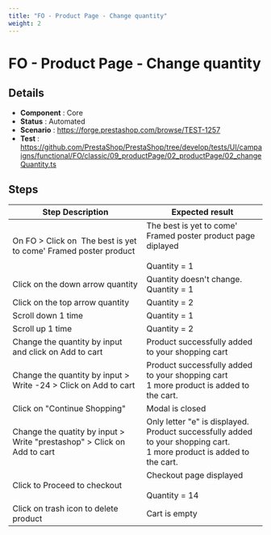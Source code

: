 ```yaml
---
title: "FO - Product Page - Change quantity"
weight: 2
---
```


# FO - Product Page - Change quantity
## Details
* **Component** : Core
* **Status** : Automated
* **Scenario** : https://forge.prestashop.com/browse/TEST-1257
* **Test** : https://github.com/PrestaShop/PrestaShop/tree/develop/tests/UI/campaigns/functional/FO/classic/09_productPage/02_productPage/02_changeQuantity.ts

## Steps
| Step Description | Expected result |
| ----- | ----- |
| On FO > Click on  The best is yet to come' Framed poster product | The best is yet to come' Framed poster product page diplayed<br><br>Quantity = 1 |
| Click on the down arrow quantity | Quantity doesn't change. Quantity = 1 |
| Click on the top arrow quantity | Quantity = 2 |
| Scroll down 1 time | Quantity = 1 |
| Scroll up 1 time | Quantity = 2 |
| Change the quantity by input and click on Add to cart | Product successfully added to your shopping cart |
| Change the quantity by input > Write -24 > Click on Add to cart | Product successfully added to your shopping cart<br>1 more product is added to the cart. |
| Click on "Continue Shopping" | Modal is closed |
| Change the quatity by input > Write "prestashop" > Click on Add to cart | Only letter "e" is displayed.<br>Product successfully added to your shopping cart.<br>1 more product is added to the cart. |
| Click to Proceed to checkout | Checkout page displayed<br><br>Quantity = 14 |
| Click on trash icon to delete product | Cart is empty |
